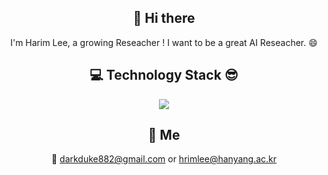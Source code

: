 

<div align="center">
<!-- [![Anurag's github stats](https://github-readme-stats.vercel.app/api?username=nueob)](https://github.com/anuraghazra/github-readme-stats) -->

  :wave: Hi there
---------------------
I'm Harim Lee, a growing Reseacher !
I want to be a great AI Reseacher. :smile:
  
:computer: Technology Stack :sunglasses:
---------------------

<img src="https://img.shields.io/badge/VSCODE-blue?style=flat-square&logo=Visual Studio Code&logoColor=white"/></a>

:hatched_chick: Me 
---------------------
:love_letter: darkduke882@gmail.com or hrimlee@hanyang.ac.kr 

</div>
<!--
**hrimlee/hrimlee** is a ✨ _special_ ✨ repository because its `README.md` (this file) appears on your GitHub profile.

Here are some ideas to get you started:

- 🔭 I’m currently working on ...
- 🌱 I’m currently learning ...
- 👯 I’m looking to collaborate on ...
- 🤔 I’m looking for help with ...
- 💬 Ask me about ...
- 📫 How to reach me: ...
- 😄 Pronouns: ...
- ⚡ Fun fact: ...
-->
